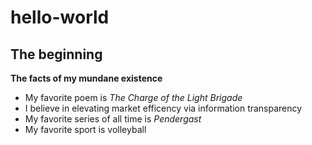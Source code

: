 # hello-world
## The beginning
**The facts of my mundane existence**
- My favorite poem is *The Charge of the Light Brigade*
- I believe in elevating market efficency via information transparency
- My favorite series of all time is *Pendergast* 
- My favorite sport is volleyball
